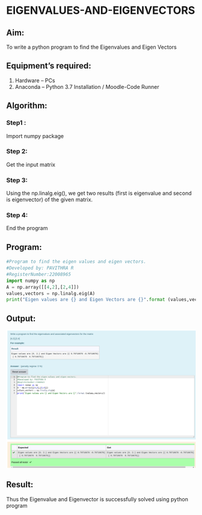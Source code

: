 # EIGENVALUES-AND-EIGENVECTORS

## Aim:

To write a python program to find the Eigenvalues and Eigen Vectors

## Equipment’s required:

1. 	Hardware – PCs
2. 	Anaconda – Python 3.7 Installation / Moodle-Code Runner

## Algorithm:


### Step1 :

Import numpy package

### Step 2:

Get the input matrix

### Step 3:

Using the np.linalg.eig(),  we get two results (first is eigenvalue and second is eigenvector) of the given matrix.

### Step 4:

End the program

## Program:
```python
#Program to find the eigen values and eigen vectors.
#Developed by: PAVITHRA R
#RegisterNumber:22008965
import numpy as np
A = np.array([[4,2],[2,4]])
values,vectors = np.linalg.eig(A)
print("Eigen values are {} and Eigen Vectors are {}".format (values,vectors))
```

## Output:
![](./eigen.png)

## Result:
Thus the Eigenvalue and Eigenvector is successfully solved using python program
